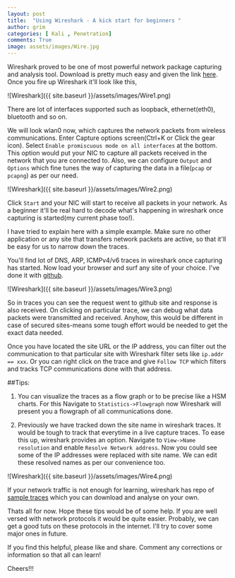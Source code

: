 ```yaml
---
layout: post
title:  "Using Wireshark - A kick start for beginners "
author: grim
categories: [ Kali , Penetration]
comments: True
image: assets/images/Wire.jpg
---
```


Wireshark proved to be one of most powerful network package capturing and analysis tool. Download is pretty much easy and given the link [here](https://www.wireshark.org/download.html). Once you fire up Wireshark it'll look like this,

![Wireshark]({{ site.baseurl }}/assets/images/Wire1.png)

There are lot of interfaces supported such as loopback, ethernet(eth0), bluetooth and so on.

We will look wlan0 now, which captures the network packets from wireless communications.
Enter Capture options screen(Ctrl+K or Click the gear icon). Select `Enable promiscuous mode on all interfaces` at the bottom.
This option would put your NIC to capture all packets received in the network that you are connected to.
Also, we can configure `Output` and `Options` which fine tunes the way of capturing the data in a file(`pcap` or `pcapng`) as per our need.

![Wireshark]({{ site.baseurl }}/assets/images/Wire2.png)

Click `Start` and your NIC will start to receive all packets in your network. As a beginner it'll be real hard to decode what's happening in wireshark once capturing is started(my current phase too!).

I have tried to explain here with a simple example. Make sure no other application or any site that transfers network packets are active, so that it'll be easy for us to narrow down the traces.

You'll find lot of DNS, ARP, ICMPv4/v6 traces in wireshark once capturing has started. Now load your browser and surf any site of your choice. I've done it with [github](https://github.com/).

![Wireshark]({{ site.baseurl }}/assets/images/Wire3.png)

So in traces you can see the request went to github site and response is also received. On clicking on particular trace, we can debug what data packets were transmitted and received. Anyhow, this would be different in case of secured sites-means some tough effort would be needed to get the exact data needed.

Once you have located the site URL or the IP address, you can filter out the communication to that particular site with Wireshark filter sets like `ip.addr == xxx`. Or you can right click on the trace and give `Follow TCP` which filters and tracks TCP communications done with that address.

##Tips:
1. You can visualize the traces as a flow graph or to be precise like a HSM charts. For this Navigate to
`Statistics->Flowgraph`
now Wireshark will present you a flowgraph of all communications done.

2. Previously we have tracked down the site name in wireshark traces. It would be tough to track that everytime in a live capture traces. To ease this up, wireshark provides an option. Navigate to `View->Name resolution` and enable `Resolve Network address`. Now you could see some of the IP addresses were replaced with site name. We can edit these resolved names as per our convenience too.

![Wireshark]({{ site.baseurl }}/assets/images/Wire4.png)

If your network traffic is not enough for learning, wireshark has repo of [sample traces](https://wiki.wireshark.org/SampleCaptures) which you can download and analyse on your own.

Thats all for now. Hope these tips would be of some help. If you are well versed with network protocols it would be quite easier. Probably, we can get a good tuts on these protocols in the internet. I'll try to cover some major ones in future.

If you find this helpful, please like and share. Comment any corrections or information so that all can learn!

Cheers!!!
